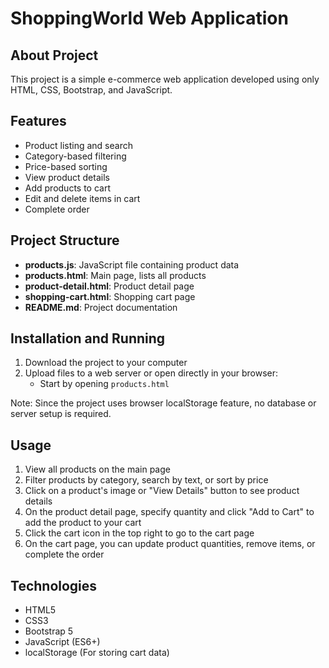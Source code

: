 # ShoppingWorld Web Application

## About Project

This project is a simple e-commerce web application developed using only HTML, CSS, Bootstrap, and JavaScript.

## Features

- Product listing and search
- Category-based filtering
- Price-based sorting
- View product details
- Add products to cart
- Edit and delete items in cart
- Complete order

## Project Structure

- **products.js**: JavaScript file containing product data
- **products.html**: Main page, lists all products
- **product-detail.html**: Product detail page
- **shopping-cart.html**: Shopping cart page
- **README.md**: Project documentation

## Installation and Running

1. Download the project to your computer
2. Upload files to a web server or open directly in your browser:
   - Start by opening `products.html`

Note: Since the project uses browser localStorage feature, no database or server setup is required.

## Usage

1. View all products on the main page
2. Filter products by category, search by text, or sort by price
3. Click on a product's image or "View Details" button to see product details
4. On the product detail page, specify quantity and click "Add to Cart" to add the product to your cart
5. Click the cart icon in the top right to go to the cart page
6. On the cart page, you can update product quantities, remove items, or complete the order

## Technologies

- HTML5
- CSS3
- Bootstrap 5
- JavaScript (ES6+)
- localStorage (For storing cart data) 